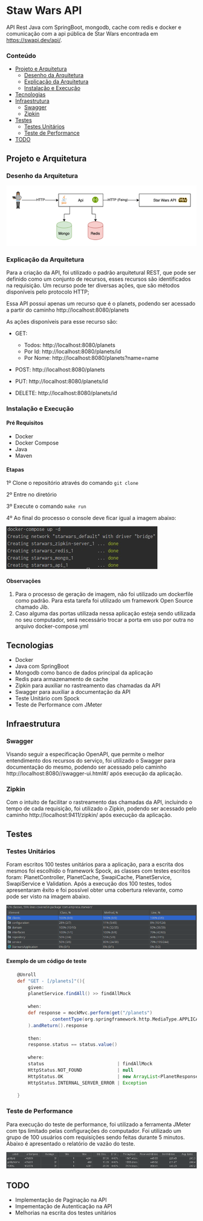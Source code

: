 # Staw Wars API

API Rest Java com SpringBoot, mongodb, cache com redis e docker e comunicação com a api pública de Star Wars encontrada em https://swapi.dev/api/. 

### Conteúdo
- [Projeto e Arquitetura](#projeto-e-arquitetura)
  - [Desenho da Arquitetura](#desenho-da-arquitetura)
  - [Explicação da Arquitetura](#explicação-da-arquitetura)
  - [Instalação e Execução](#instalação-e-execução)
- [Tecnologias](#tecnologias)
- [Infraestrutura](#infraestrutura)
  - [Swagger](#swagger)
  - [Zipkin](#zipkin)
- [Testes](#testes)
  - [Testes Unitários](#testes-unitários)
  - [Teste de Performance](#teste-de-performance)
- [TODO](#todo)

## Projeto e Arquitetura
### Desenho da Arquitetura

![arquitetura](images/arquiteturaSW.png)

### Explicação da Arquitetura

Para a criação da API, foi utilizado o padrão arquitetural REST, que pode ser definido como um conjunto de recursos, esses recursos são identificados na requisição. Um recurso pode ter diversas ações, que são métodos disponíveis pelo protocolo HTTP;

Essa API possui apenas um recurso que é o planets, podendo ser acessado a partir do caminho http://localhost:8080/planets

As ações disponíveis para esse recurso são:
- GET:
  - Todos: http://localhost:8080/planets
  - Por Id: http://localhost:8080/planets/id
  - Por Nome: http://localhost:8080/planets?name=name
 
- POST: http://localhost:8080/planets
- PUT: http://localhost:8080/planets/id
- DELETE: http://localhost:8080/planets/id

### Instalação e Execução

#### Pré Requisitos
- Docker 
- Docker Compose
- Java 
- Maven 

#### Etapas

1º Clone o repositório através do comando  `git clone `

2º Entre no diretório 

3º Execute o comando `make run` 

4º Ao final do processo o console deve ficar igual a imagem abaixo: 

![compose](images/compose.jpeg)


#### Observações

1. Para o processo de geração de imagem, não foi utilizado um dockerfile como padrão. Para esta tarefa foi utilizado um framework Open Source chamado Jib. 
2. Caso alguma das portas utilizada nessa aplicação esteja sendo utilizada no seu computador, será necessário trocar a porta em uso por outra no arquivo docker-compose.yml


## Tecnologias
- Docker
- Java com SpringBoot
- Mongodb como banco de dados principal da aplicação
- Redis para armazenamento de cache
- Zipkin para auxiliar no rastreamento das chamadas da API
- Swagger para auxiliar a documentação da API
- Teste Unitário com Spock
- Teste de Performance com JMeter

## Infraestrutura
### Swagger
Visando seguir a especificação OpenAPI, que permite o melhor entendimento dos recursos do serviço, foi utilizado o Swagger para documentação do mesmo, podendo ser acessado pelo caminho http://localhost:8080//swagger-ui.html#/ após execução da aplicação.

### Zipkin
Com o intuito de facilitar o rastreamento das chamadas da API, incluindo o tempo de cada requisição, foi utilizado o Zipkin, podendo ser acessado pelo caminho http://localhost:9411/zipkin/ após execução da aplicação.

## Testes

### Testes Unitários
Foram escritos 100 testes unitários para a aplicação, para a escrita dos mesmos foi escolhido o framework Spock, as classes com testes escritos foram: PlanetController, PlanetCache, SwapiCache, PlanetService, SwapiService e Validation. Após a execução dos 100 testes, todos apresentaram êxito e foi possível obter uma cobertura relevante, como pode ser visto na imagem abaixo.

![cobertura](images/cobertura-teste-unitario.png)

#### Exemplo de um código de teste


```groovy
    @Unroll
    def "GET - [/planets]"(){
        given:
        planetService.findAll() >> findAllMock

        when:
        def response = mockMvc.perform(get("/planets")
                .contentType(org.springframework.http.MediaType.APPLICATION_JSON)
        ).andReturn().response

        then:
        response.status == status.value()

        where:
        status                           | findAllMock
        HttpStatus.NOT_FOUND             | null
        HttpStatus.OK                    | new ArrayList<PlanetResponse>(Arrays.asList(Mock(PlanetResponse)))
        HttpStatus.INTERNAL_SERVER_ERROR | Exception

    }
```


### Teste de Performance
Para execução do teste de performance, foi utilizado a ferramenta JMeter com tps limitado pelas configurações do computador. Foi utilizado um grupo de 100 usuários com requisições sendo feitas durante 5 minutos. Abaixo é apresentado o relatório de vazão do teste.

![performance](images/performance.png)

## TODO
- Implementação de Paginação na API
- Impementação de Autenticação na API
- Melhorias na escrita dos testes unitários
